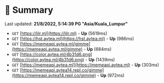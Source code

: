 # 📖 Summary
Last updated: **21/8/2022, 5:14:39 PG "Asia/Kuala_Lumpur"**

- `GET` [https://lilr.ml](https://lilr.ml) - **Up** (5619ms)
- `GET` [https://hst.aytea.ml](https://hst.aytea.ml) - **Up** (986ms)
- `GET` [https://memeapi.aytea.ml/gimme](https://memeapi.aytea.ml/gimme) - **Up** (684ms)
- `GET` [https://color.aytea.ml/4b31d6.png](https://color.aytea.ml/4b31d6.png) - **Up** (1439ms)
- `GET` [https://memeapi.aytea.ml](https://memeapi.aytea.ml) - **Up** (303ms)
- `GET` [https://memeapi.aytea14.repl.co/gimme](https://memeapi.aytea14.repl.co/gimme) - **Up** (972ms)
